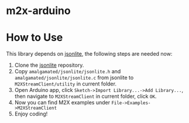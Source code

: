 m2x-arduino
===========

How to Use
==========

This library depends on [jsonlite](https://github.com/amamchur/jsonlite), the following steps are needed now:

1. Clone the [jsonlite](https://github.com/amamchur/jsonlite) repository.
2. Copy `amalgamated/jsonlite/jsonlite.h` and `amalgamated/jsonlite/jsonlite.c` from jsonlite to `M2XStreamClient/utility` in current folder.
3. Open Arduino app, click `Sketch->Import Library...->Add Library...`, then navigate to `M2XStreamClient` in current folder, click `OK`.
4. Now you can find M2X examples under `File->Examples->M2XStreamClient`
5. Enjoy coding!

